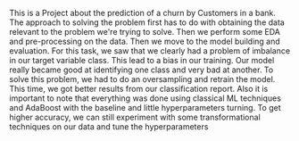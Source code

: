 This is a Project about the prediction of a churn by Customers in a bank. 
The approach to solving the problem first has to do with obtaining the data relevant to the problem we're trying to solve. Then we perform some EDA and pre-processing on the data.
Then we move to the model building and evaluation. 
For this task, we saw that we clearly had a problem of imbalance in our target variable class. This lead to a bias in our training. Our model really became good at identifying one class and very bad at another.
To solve this problem, we had to do an oversampling and retrain the model. This time, we got better results from our classification report.
Also it is important to note that everything was done using classical ML techniques and AdaBoost with the baseline and little hyperparameters turning. 
To get higher accuracy, we can still experiment with some transformational techniques on our data and tune the hyperparameters

